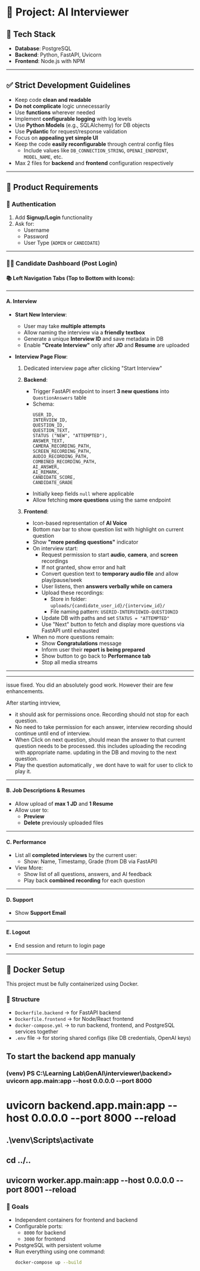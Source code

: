 
# 🧠 Project: AI Interviewer

## 🧰 Tech Stack

- **Database**: PostgreSQL
- **Backend**: Python, FastAPI, Uvicorn
- **Frontend**: Node.js with NPM

---

## ✅ Strict Development Guidelines

- Keep code **clean and readable**
- **Do not complicate** logic unnecessarily
- Use **functions** wherever needed
- Implement **configurable logging** with log levels
- Use **Python Models** (e.g., SQLAlchemy) for DB objects
- Use **Pydantic** for request/response validation
- Focus on **appealing yet simple UI**
- Keep the code **easily reconfigurable** through central config files
  - Include values like `DB_CONNECTION_STRING`, `OPENAI_ENDPOINT`, `MODEL_NAME`, etc.
- Max 2 files for **backend** and **frontend** configuration respectively

---

## 🎯 Product Requirements

### 🔐 Authentication

1. Add **Signup/Login** functionality
2. Ask for:
   - Username
   - Password
   - User Type (`ADMIN` or `CANDIDATE`)

---

### 🧑‍💼 Candidate Dashboard (Post Login)

#### 📚 Left Navigation Tabs (Top to Bottom with Icons):

---

#### A. Interview

- **Start New Interview**:
  - User may take **multiple attempts**
  - Allow naming the interview via a **friendly textbox**
  - Generate a unique **Interview ID** and save metadata in DB
  - Enable **"Create Interview"** only after **JD** and **Resume** are uploaded

- **Interview Page Flow**:
  1. Dedicated interview page after clicking "Start Interview"
  2. **Backend**:
     - Trigger FastAPI endpoint to insert **3 new questions** into `QuestionAnswers` table
     - Schema:
       ```
       USER_ID,
       INTERVIEW_ID,
       QUESTION_ID,
       QUESTION_TEXT,
       STATUS ("NEW", "ATTEMPTED"),
       ANSWER_TEXT,
       CAMERA_RECORDING_PATH,
       SCREEN_RECORDING_PATH,
       AUDIO_RECORDING_PATH,
       COMBINED_RECORDING_PATH,
       AI_ANSWER,
       AI_REMARK,
       CANDIDATE_SCORE,
       CANDIDATE_GRADE
       ```
     - Initially keep fields `null` where applicable
     - Allow fetching **more questions** using the same endpoint

  3. **Frontend**:
     - Icon-based representation of **AI Voice**
     - Bottom nav bar to show question list with highlight on current question
     - Show **"more pending questions"** indicator
     - On interview start:
       - Request permission to start **audio**, **camera**, and **screen** recordings
       - If not granted, show error and halt
       - Convert question text to **temporary audio file** and allow play/pause/seek
       - User listens, then **answers verbally while on camera**
       - Upload these recordings:
         - Store in folder: `uploads/{candidate_user_id}/{interview_id}/`
         - File naming pattern: `USERID-INTERVIEWID-QUESTIONID`
       - Update DB with paths and set `STATUS = "ATTEMPTED"`
       - Use "Next" button to fetch and display more questions via FastAPI until exhausted
     - When no more questions remain:
       - Show **Congratulations** message
       - Inform user their **report is being prepared**
       - Show button to go back to **Performance tab**
       - Stop all media streams

---

---
issue fixed. You did an absolutely good work. However their are few enhancements.

After starting intrview, 
- it should ask for permissions once. Recording should not stop for each question. 
- No need to take permission for each answer, interview recording should continue until end of interview.
- When Click on next question, should mean the answer to that current question needs to be processed. this includes uploading the recoding with appropriate name. updating in the DB and moving to the next question.
- Play the question automatically , we dont have to wait for user to click to play it.
---

#### B. Job Descriptions & Resumes

- Allow upload of **max 1 JD** and **1 Resume**
- Allow user to:
  - **Preview**
  - **Delete** previously uploaded files

---

#### C. Performance

- List all **completed interviews** by the current user:
  - Show: Name, Timestamp, Grade (from DB via FastAPI)
- View More:
  - Show list of all questions, answers, and AI feedback
  - Play back **combined recording** for each question

---

#### D. Support

- Show **Support Email**

---

#### E. Logout

- End session and return to login page

---

## 🐳 Docker Setup

This project must be fully containerized using Docker.

### 🔧 Structure

- `Dockerfile.backend` → for FastAPI backend
- `Dockerfile.frontend` → for Node/React frontend
- `docker-compose.yml` → to run backend, frontend, and PostgreSQL services together
- `.env` file → for storing shared configs (like DB credentials, OpenAI keys)

## To start the backend app manualy 
### (venv) PS C:\Learning Lab\GenAI\interviewer\backend> uvicorn app.main:app --host 0.0.0.0 --port 8000
# uvicorn backend.app.main:app --host 0.0.0.0 --port 8000 --reload


## .\venv\Scripts\activate
## cd ../..
## uvicorn worker.app.main:app --host 0.0.0.0 --port 8001 --reload

### 🎯 Goals

- Independent containers for frontend and backend
- Configurable ports:
  - `8000` for backend
  - `3000` for frontend
- PostgreSQL with persistent volume
- Run everything using one command:
  ```bash
  docker-compose up --build


